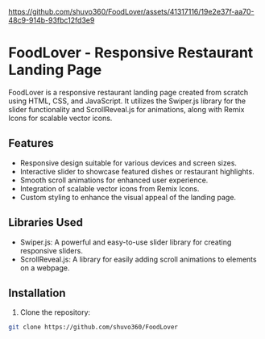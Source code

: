 https://github.com/shuvo360/FoodLover/assets/41317116/19e2e37f-aa70-48c9-914b-93fbc12fd3e9

# FoodLover - Responsive Restaurant Landing Page

FoodLover is a responsive restaurant landing page created from scratch using HTML, CSS, and JavaScript. It utilizes the Swiper.js library for the slider functionality and ScrollReveal.js for animations, along with Remix Icons for scalable vector icons.

## Features

- Responsive design suitable for various devices and screen sizes.
- Interactive slider to showcase featured dishes or restaurant highlights.
- Smooth scroll animations for enhanced user experience.
- Integration of scalable vector icons from Remix Icons.
- Custom styling to enhance the visual appeal of the landing page.

## Libraries Used

- Swiper.js: A powerful and easy-to-use slider library for creating responsive sliders.
- ScrollReveal.js: A library for easily adding scroll animations to elements on a webpage.

## Installation

1. Clone the repository:

```bash
git clone https://github.com/shuvo360/FoodLover
